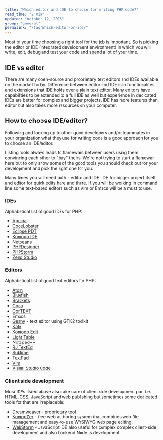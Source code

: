 ```yaml
---
title: "Which editor and IDE to choose for writing PHP code?"
read_time: "2 min"
updated: "october 12, 2015"
group: "general"
permalink: "/faq/which-editor-or-ide/"
---
```


Most of your time choosing a right tool for the job is important. So is picking the editor or IDE (integrated development environment) in
which you will write, edit, debug and test your code and spend a lot of your time.

## IDE vs editor

There are many open-source and proprietary text editors and IDEs available on the market today. Difference between editor and IDE is in
functionalites and extensions that IDE holds over a plain text editor. Many editors have capabilities to be extended to a full IDE as well but experience in dedicated IDEs are better for complex and bigger projects.
IDE has more features than editor but also takes more resources on your computer.

## How to choose IDE/editor?

Following and looking up to other good developers and/or teammates in your organization what they use for writing code is a good approach for you to choose an IDE/editor.

Listing tools always leads to flamewars between users using them convincing each other to "buy" theirs. We're not trying to start a flamewar here
but to only show some of the good tools you should check out for your development and pick the right one for you.

Many times you will need both - editor and IDE. IDE for bigger project itself and editor for quick edits here and there. If you will be working in command line some text-based editors such as Vim or Emacs will be a must to use.

### IDEs

Alphabetical list of good IDEs for PHP:

- [Aptana](http://www.aptana.com/)
- [CodeLobster](http://www.codelobster.com/)
- [Eclipse PDT](http://www.eclipse.org/pdt/)
- [Komodo IDE](http://www.activestate.com/komodo-ide)
- [Netbeans](https://netbeans.org/)
- [PHPDesigner](http://www.mpsoftware.dk/phpdesigner.php)
- [PHPStorm](http://www.jetbrains.com/phpstorm/)
- [Zend Studio](http://www.zend.com/en/products/studio)

### Editors

Alphabetical list of good text editors for PHP:

- [Atom](https://atom.io/)
- [Bluefish](http://bluefish.openoffice.nl/)
- [Brackets](http://brackets.io/)
- [Coda](https://panic.com/coda/)
- [ConTEXT](http://www.contexteditor.org/)
- [Emacs](http://www.gnu.org/software/emacs/)
- [Geany](http://www.geany.org/) - text editor using GTK2 toolkit
- [Kate](http://kate-editor.org/)
- [Komodo Edit](http://komodoide.com/)
- [Light Table](http://lighttable.com/)
- [Notepad++](http://notepad-plus-plus.org/)
- [RJ TextEd](http://www.rj-texted.se/)
- [Sublime](http://www.sublimetext.com/)
- [TextPad](http://www.textpad.com/products/textpad/index.html)
- [Vim](http://www.vim.org/)
- [Visual Studio Code](https://www.visualstudio.com/en-us/products/code-vs.aspx)

### Client side development

Most IDEs listed above also take care of client side development part i.e. HTML, CSS, JavaScript and web publishing but sometimes some dedicated tools for that are irreplaceble:

* [Dreamweaver](http://www.adobe.com/si/products/dreamweaver.html) - proprietary tool
* [KompoZer](http://kompozer.net/) - free web authoring system that combines web file management and easy-to-use WYSIWYG web page editing.
* [WebStorm](https://www.jetbrains.com/webstorm/) - JavaScript IDE also useful for complex complex client-side development and also backend Node.js development.
